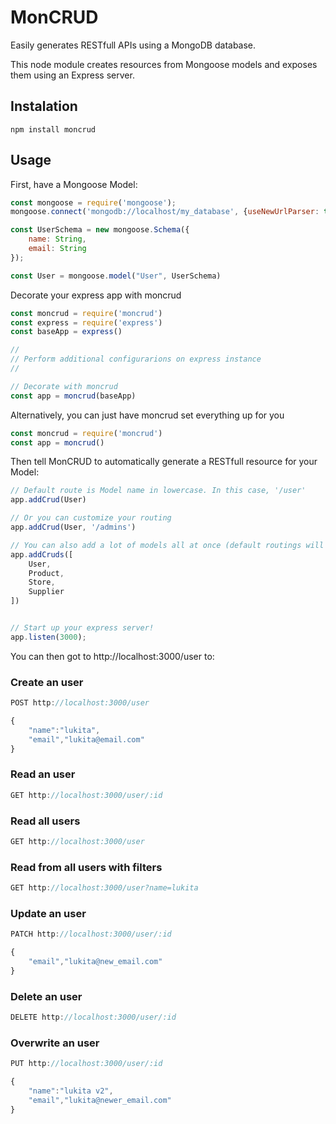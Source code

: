 # MonCRUD
Easily generates RESTfull APIs using a MongoDB database.

This node module creates resources from Mongoose models and exposes them using an Express server.


## Instalation

```shell
npm install moncrud
```

## Usage

First, have a Mongoose Model:

```javascript
const mongoose = require('mongoose');
mongoose.connect('mongodb://localhost/my_database', {useNewUrlParser: true});

const UserSchema = new mongoose.Schema({
    name: String,
    email: String
});

const User = mongoose.model("User", UserSchema)
```

Decorate your express app with moncrud

```javascript
const moncrud = require('moncrud')
const express = require('express')
const baseApp = express()

//
// Perform additional configurarions on express instance
//

// Decorate with moncrud
const app = moncrud(baseApp)
```

Alternatively, you can just have moncrud set everything up for you
```javascript
const moncrud = require('moncrud')
const app = moncrud() 
```

Then tell MonCRUD to automatically generate a RESTfull resource for your Model:

```javascript
// Default route is Model name in lowercase. In this case, '/user'
app.addCrud(User)

// Or you can customize your routing
app.addCrud(User, '/admins')

// You can also add a lot of models all at once (default routings will be applyed)
app.addCruds([
    User,
    Product,
    Store,
    Supplier
])


// Start up your express server!
app.listen(3000);

```


You can then got to http://localhost:3000/user to:

### Create an user
```javascript
POST http://localhost:3000/user

{
    "name":"lukita",
    "email","lukita@email.com"
}
```

### Read an user
```javascript
GET http://localhost:3000/user/:id
```

### Read all users
```javascript
GET http://localhost:3000/user
```

### Read from all users with filters
```javascript
GET http://localhost:3000/user?name=lukita
```

### Update an user
```javascript
PATCH http://localhost:3000/user/:id

{
    "email","lukita@new_email.com"
}
```

### Delete an user
```javascript
DELETE http://localhost:3000/user/:id
```

### Overwrite an user
```javascript
PUT http://localhost:3000/user/:id

{
    "name":"lukita v2",
    "email","lukita@newer_email.com"
}
```
